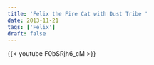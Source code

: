 ```yaml
---
title: 'Felix the Fire Cat with Dust Tribe '
date: 2013-11-21
tags: ['Felix']
draft: false
---
```

{{< youtube F0bSRjh6_cM >}}

